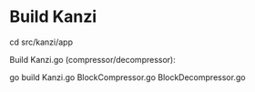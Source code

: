 Build Kanzi
===========

cd src/kanzi/app


Build Kanzi.go (compressor/decompressor):

go build Kanzi.go BlockCompressor.go BlockDecompressor.go

